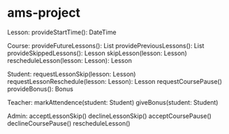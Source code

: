 # ams-project


Lesson: 
  provideStartTime(): DateTime
  
Course:
  provideFutureLessons(): List<Lesson>
  providePreviousLessons(): List<Lesson>
  provideSkippedLessons(): Lesson
  skipLesson(lesson: Lesson)
  rescheduleLesson(lesson: Lesson): Lesson
  
  
  
Student:
  requestLessonSkip(lesson: Lesson)
  requestLessonReschedule(lesson: Lesson): Lesson
  requestCoursePause()
  provideBonus(): Bonus
  
Teacher: 
  markAttendence(student: Student)
  giveBonus(student: Student)

Admin: 
  acceptLessonSkip()
  declineLessonSkip()
  acceptCoursePause()
  declineCoursePause()
  rescheduleLesson()
